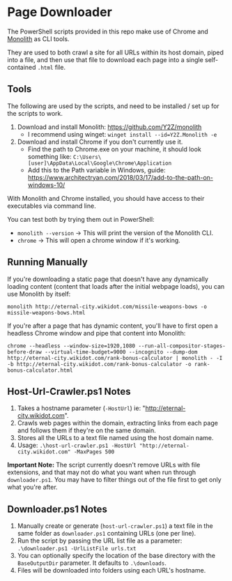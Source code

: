 # Page Downloader

The PowerShell scripts provided in this repo make use of Chrome and [Monolith](https://github.com/Y2Z/monolith) as CLI tools. 

They are used to both crawl a site for all URLs within its host domain, piped into a file, and then use that file to download each page into a single self-contained `.html` file.

## Tools

The following are used by the scripts, and need to be installed / set up for the scripts to work. 

1. Download and install Monolith: https://github.com/Y2Z/monolith
    - I recommend using winget: `winget install --id=Y2Z.Monolith -e`
2. Download and install Chrome if you don't currently use it.
    - Find the path to Chrome.exe on your machine, it should look something like: `C:\Users\[user]\AppData\Local\Google\Chrome\Application`
    - Add this to the Path variable in Windows, guide: https://www.architectryan.com/2018/03/17/add-to-the-path-on-windows-10/

With Monolith and Chrome installed, you should have access to their executables via command line.

You can test both by trying them out in PowerShell:
- `monolith --version` -> This will print the version of the Monolith CLI.
- `chrome` -> This will open a chrome window if it's working.

## Running Manually

If you're downloading a static page that doesn't have any dynamically loading content (content that loads after the initial webpage loads), you can use Monolith by itself:

`monolith http://eternal-city.wikidot.com/missile-weapons-bows -o missile-weapons-bows.html`

If you're after a page that has dynamic content, you'll have to first open a headless Chrome window and pipe that content into Monolith:

`chrome --headless --window-size=1920,1080 --run-all-compositor-stages-before-draw --virtual-time-budget=9000 --incognito --dump-dom http://eternal-city.wikidot.com/rank-bonus-calculator | monolith - -I -b http://eternal-city.wikidot.com/rank-bonus-calculator -o rank-bonus-calculator.html`

## Host-Url-Crawler.ps1 Notes

1. Takes a hostname parameter (`-HostUrl`) ie: "http://eternal-city.wikidot.com".
2. Crawls web pages within the domain, extracting links from each page and follows them if they're on the same domain.
3. Stores all the URLs to a text file named using the host domain name.
4. Usage: `.\host-url-crawler.ps1 -HostUrl "http://eternal-city.wikidot.com" -MaxPages 500`

**Important Note:** The script currently doesn't remove URLs with file extensions, and that may not do what you want when run through `downloader.ps1`. You may have to filter things out of the file first to get only what you're after. 

## Downloader.ps1 Notes

1. Manually create or generate (`host-url-crawler.ps1`) a text file in the same folder as `downloader.ps1` containing URLs (one per line).
2. Run the script by passing the URL list file as a parameter: `.\downloader.ps1 -UrlListFile urls.txt`
3. You can optionally specify the location of the base directory with the `BaseOutputDir` parameter. It defaults to `.\downloads`.
4. Files will be downloaded into folders using each URL's hostname.

